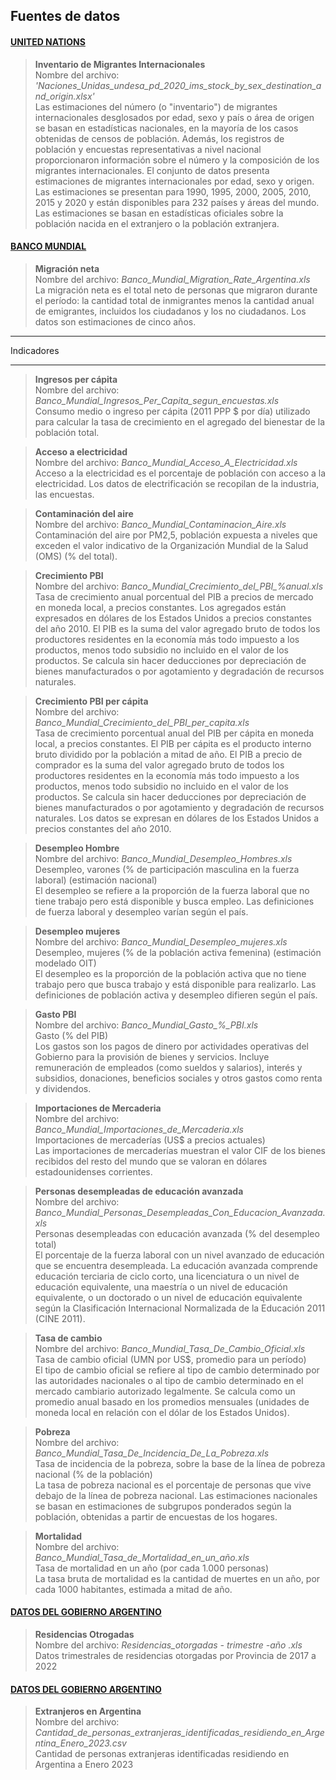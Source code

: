 ## Fuentes de datos 

#### [UNITED NATIONS](https://www.un.org/development/desa/pd/content/international-migrant-stock )


> **Inventario de Migrantes Internacionales**  
Nombre del archivo: *'Naciones_Unidas_undesa_pd_2020_ims_stock_by_sex_destination_and_origin.xlsx'*  
Las estimaciones del número (o "inventario") de migrantes internacionales desglosados por edad, sexo y país o área de origen se basan en estadísticas nacionales, en la mayoría de los casos obtenidas de censos de población. Además, los registros de población y encuestas representativas a nivel nacional proporcionaron información sobre el número y la composición de los migrantes internacionales.
El conjunto de datos presenta estimaciones de migrantes internacionales por edad, sexo y origen. Las estimaciones se presentan para 1990, 1995, 2000, 2005, 2010, 2015 y 2020 y están disponibles para 232 países y áreas del mundo. Las estimaciones se basan en estadísticas oficiales sobre la población nacida en el extranjero o la población extranjera.

#### [BANCO MUNDIAL](https://datos.bancomundial.org/indicador/SM.POP.NETM)

> **Migración neta**  
Nombre del archivo: *Banco_Mundial_Migration_Rate_Argentina.xls*  
La migración neta es el total neto de personas que migraron durante el período: la cantidad total de inmigrantes menos la cantidad anual de emigrantes, incluidos los ciudadanos y los no ciudadanos. Los datos son estimaciones de cinco años.

---
Indicadores
***
> **Ingresos per cápita**  
Nombre del archivo: *Banco_Mundial_Ingresos_Per_Capita_segun_encuestas.xls*  
Consumo medio o ingreso per cápita (2011 PPP \$ por día) utilizado para calcular la tasa de crecimiento en el agregado del bienestar de la población total.

> **Acceso a electricidad**  
Nombre del archivo: *Banco_Mundial_Acceso_A_Electricidad.xls*  
Acceso a la electricidad es el porcentaje de población con acceso a la electricidad. Los datos de electrificación se recopilan de la industria, las encuestas.

> **Contaminación del aire**  
Nombre del archivo: *Banco_Mundial_Contaminacion_Aire.xls*  
Contaminación del aire por PM2,5, población expuesta a niveles que exceden el valor indicativo de la Organización Mundial de la Salud (OMS) (% del total).

> **Crecimiento PBI**  
Nombre del archivo: *Banco_Mundial_Crecimiento_del_PBI_%anual.xls*  
Tasa de crecimiento anual porcentual del PIB a precios de mercado en moneda local, a precios constantes. Los agregados están expresados en dólares de los Estados Unidos a precios constantes del año 2010. El PIB es la suma del valor agregado bruto de todos los productores residentes en la economía más todo impuesto a los productos, menos todo subsidio no incluido en el valor de los productos. Se calcula sin hacer deducciones por depreciación de bienes manufacturados o por agotamiento y degradación de recursos naturales.

> **Crecimiento PBI per cápita**  
Nombre del archivo: *Banco_Mundial_Crecimiento_del_PBI_per_capita.xls*  
Tasa de crecimiento porcentual anual del PIB per cápita en moneda local, a precios constantes. El PIB per cápita es el producto interno bruto dividido por la población a mitad de año. El PIB a precio de comprador es la suma del valor agregado bruto de todos los productores residentes en la economía más todo impuesto a los productos, menos todo subsidio no incluido en el valor de los productos. Se calcula sin hacer deducciones por depreciación de bienes manufacturados o por agotamiento y degradación de recursos naturales. Los datos se expresan en dólares de los Estados Unidos a precios constantes del año 2010.

> **Desempleo Hombre**  
Nombre del archivo: *Banco_Mundial_Desempleo_Hombres.xls*  
Desempleo, varones (% de participación masculina en la fuerza laboral) (estimación nacional)  
El desempleo se refiere a la proporción de la fuerza laboral que no tiene trabajo pero está disponible y busca empleo. Las definiciones de fuerza laboral y desempleo varían según el país.

> **Desempleo mujeres**  
Nombre del archivo: *Banco_Mundial_Desempleo_mujeres.xls*  
Desempleo, mujeres (% de la población activa femenina) (estimación modelado OIT)  
El desempleo es la proporción de la población activa que no tiene trabajo pero que busca trabajo y está disponible para realizarlo. Las definiciones de población activa y desempleo difieren según el país.

> **Gasto PBI**  
Nombre del archivo: *Banco_Mundial_Gasto_%_PBI.xls*  
Gasto (% del PIB)  
Los gastos son los pagos de dinero por actividades operativas del Gobierno para la provisión de bienes y servicios. Incluye remuneración de empleados (como sueldos y salarios), interés y subsidios, donaciones, beneficios sociales y otros gastos como renta y dividendos.

> **Importaciones de Mercaderia**  
Nombre del archivo: *Banco_Mundial_Importaciones_de_Mercaderia.xls*  
Importaciones de mercaderías (US$ a precios actuales)  
Las importaciones de mercaderías muestran el valor CIF de los bienes recibidos del resto del mundo que se valoran en dólares estadounidenses corrientes.

> **Personas desempleadas de educación avanzada**  
Nombre del archivo: *Banco_Mundial_Personas_Desempleadas_Con_Educacion_Avanzada.xls*  
Personas desempleadas con educación avanzada (% del desempleo total)  
El porcentaje de la fuerza laboral con un nivel avanzado de educación que se encuentra desempleada. La educación avanzada comprende educación terciaria de ciclo corto, una licenciatura o un nivel de educación equivalente, una maestría o un nivel de educación equivalente, o un doctorado o un nivel de educación equivalente según la Clasificación Internacional Normalizada de la Educación 2011 (CINE 2011).

> **Tasa de cambio**  
Nombre del archivo: *Banco_Mundial_Tasa_De_Cambio_Oficial.xls*  
Tasa de cambio oficial (UMN por US$, promedio para un período)  
El tipo de cambio oficial se refiere al tipo de cambio determinado por las autoridades nacionales o al tipo de cambio determinado en el mercado cambiario autorizado legalmente. Se calcula como un promedio anual basado en los promedios mensuales (unidades de moneda local en relación con el dólar de los Estados Unidos).

> **Pobreza**  
Nombre del archivo: *Banco_Mundial_Tasa_De_Incidencia_De_La_Pobreza.xls*  
Tasa de incidencia de la pobreza, sobre la base de la línea de pobreza nacional (% de la población)  
La tasa de pobreza nacional es el porcentaje de personas que vive debajo de la línea de pobreza nacional. Las estimaciones nacionales se basan en estimaciones de subgrupos ponderados según la población, obtenidas a partir de encuestas de los hogares.

> **Mortalidad**  
Nombre del archivo: *Banco_Mundial_Tasa_de_Mortalidad_en_un_año.xls*  
Tasa de mortalidad en un año (por cada 1.000 personas)  
La tasa bruta de mortalidad es la cantidad de muertes en un año, por cada 1000 habitantes, estimada a mitad de año.

#### [DATOS DEL GOBIERNO ARGENTINO](https://datos.gob.ar/dataset/interior-ingresos-egresos-personas-al-pais-residencias-otorgadas)

>**Residencias Otrogadas**<br>
Nombre del archivo: *Residencias_otorgadas - trimestre -año .xls*<br>
Datos trimestrales de residencias otorgadas por Provincia de 2017 a 2022 

#### [DATOS DEL GOBIERNO ARGENTINO](https://www.argentina.gob.ar/interior/renaper/estadistica-de-poblacion/informes-provinciales)

>**Extranjeros en Argentina**<br>
Nombre del archivo: *Cantidad_de_personas_extranjeras_identificadas_residiendo_en_Argentina_Enero_2023.csv*<br>
Cantidad de personas extranjeras identificadas residiendo en Argentina a Enero 2023